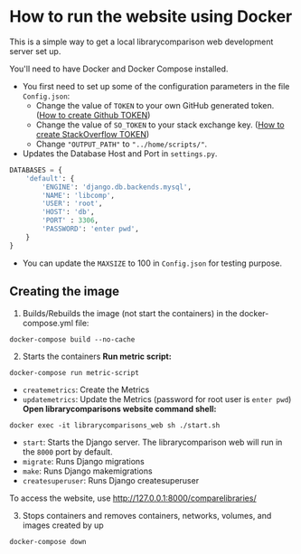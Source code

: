 # How to run the website using Docker

This is a simple way to get a local librarycomparison web development server set up.

You'll need to have Docker and Docker Compose installed.

- You first need to set up some of the configuration parameters in the file `Config.json`:
	- Change the value of `TOKEN` to your own GitHub generated token. ([How to create Github TOKEN](https://github.com/ualberta-smr/LibraryMetricScripts/wiki/Creating-access-tokens#github-token))
	- Change the value of `SO_TOKEN` to your stack exchange key. ([How to create StackOverflow TOKEN](https://github.com/ualberta-smr/LibraryMetricScripts/wiki/Creating-access-tokens#stackoverflow-token))
    - Change `"OUTPUT_PATH"` to  `"../home/scripts/"`.
- Updates the Database Host and Port in `settings.py`.
```python
DATABASES = {
    'default': {
        'ENGINE': 'django.db.backends.mysql',        
        'NAME': 'libcomp',
        'USER': 'root',
        'HOST': 'db',
        'PORT' : 3306,
     	'PASSWORD': 'enter pwd',
    }
}
```

- You can update the `MAXSIZE` to 100 in `Config.json` for testing purpose.

## Creating the image

1. Builds/Rebuilds the image (not start the containers) in the docker-compose.yml file:

```
docker-compose build --no-cache
```

2. Starts the containers
**Run metric script:**
```
docker-compose run metric-script
```
-   `createmetrics`: Create the Metrics
-   `updatemetrics`: Update the Metrics (password for root user is `enter pwd`)
**Open librarycomparisons website command shell:**
```
docker exec -it librarycomparisons_web sh ./start.sh
```
-   `start`: Starts the Django server. The librarycomparison web will run in the `8000` port by default. 
-   `migrate`: Runs Django migrations
-   `make`: Runs Django makemigrations
-   `createsuperuser`: Runs Django createsuperuser

To access the website, use http://127.0.0.1:8000/comparelibraries/

3. Stops containers and removes containers, networks, volumes, and images created by up

```
docker-compose down
```
